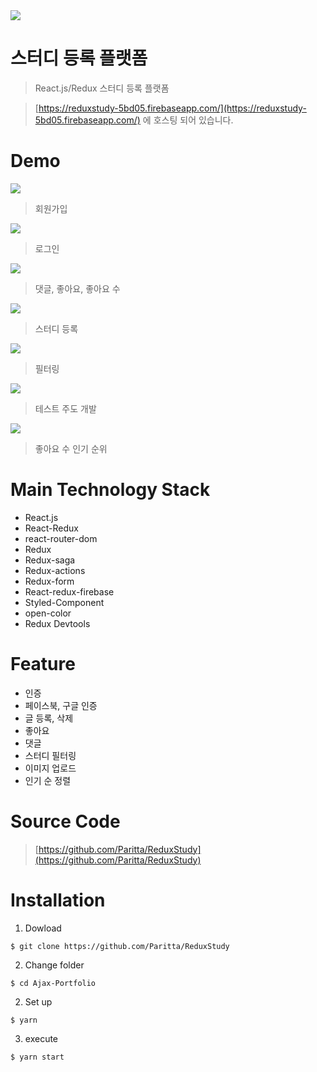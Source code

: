<img src='http://www.tennisthis.com/wp-content/uploads/2011/06/redux.jpg'>

스터디 등록 플랫폼
========

>React.js/Redux  스터디 등록 플랫폼

> [https://reduxstudy-5bd05.firebaseapp.com/](https://reduxstudy-5bd05.firebaseapp.com/) 에 호스팅 되어 있습니다.

Demo
===

<img src='./PortfolioImage/스크린샷 2017-12-02 오전 11.35.57.png'>

> 회원가입

<img src='./PortfolioImage/스크린샷 2017-12-02 오전 11.36.01.png'>

> 로그인

<img src='./PortfolioImage/스크린샷 2017-12-01 오전 12.07.13.png'>

> 댓글, 좋아요, 좋아요 수

<img src='./PortfolioImage/스크린샷 2017-12-02 오전 11.34.08.png'>

> 스터디 등록

<img src='./PortfolioImage/스크린샷 2017-12-02 오전 11.34.16.png'>

> 필터링

<img src='./PortfolioImage/스크린샷 2017-12-02 오전 11.33.54.png'>

> 테스트 주도 개발

<img src='./PortfolioImage/스크린샷 2017-12-02 오전 11.34.05.png'>

> 좋아요 수 인기 순위

Main Technology Stack
===
* React.js
* React-Redux
* react-router-dom
* Redux
* Redux-saga
* Redux-actions
* Redux-form
* React-redux-firebase
* Styled-Component
* open-color
* Redux Devtools

Feature
===
* 인증
* 페이스북, 구글 인증
* 글 등록, 삭제
* 좋아요 
* 댓글
* 스터디 필터링 
* 이미지 업로드
* 인기 순 정렬 

Source Code
===
> [https://github.com/Paritta/ReduxStudy](https://github.com/Paritta/ReduxStudy)


Installation
===
1. Dowload
```
$ git clone https://github.com/Paritta/ReduxStudy
```
2. Change folder
```
$ cd Ajax-Portfolio
```
2. Set up
```
$ yarn
```
3. execute
```
$ yarn start
```

